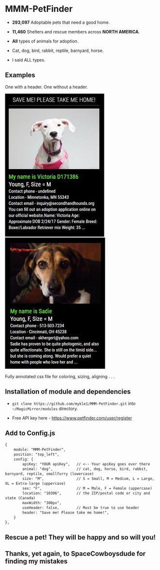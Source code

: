 # MMM-PetFinder

* **293,097** Adoptable pets that need a good home.

* **11,460** Shelters and rescue members across **NORTH AMERICA**.

* **All** types of animals for adoption.

* Cat, dog, bird, rabbit, reptile, barnyard, horse.

* I said ALL types.

## Examples

One with a header. One without a header.

![](pix/1.JPG) ![](pix/2.JPG)

Fully annotated css file for coloring, sizing, aligning . . .

## Installation of module and dependencies

* `git clone https://github.com/mykle1/MMM-PetFinder.git` into `~/MagicMirror/modules` directory.

* Free API key here - https://www.petfinder.com/user/register

## Add to Config.js

    {
        module: "MMM-PetFinder",
        position: "top_left",
        config: {
			apiKey: "YOUR apiKey",   // <-- Your apiKey goes over there
			animal: "dog",           // cat, dog, horse, bird, rabbit, barnyard, reptile, smallfurry (lowercase)
			size: "M",               // S = Small, M = Medium, L = Large, XL = Extra-large (uppercase)
			sex: "F",                // M = Male, F = Female (uppercase)
			location: "10306",       // the ZIP/postal code or city and state (Canada)
			maxWidth: "300px",
			useHeader: false,        // Must be true to use header
			header: "Save me! Please take me home!",
        }
    },

## Rescue a pet! They will be happy and so will you!

## Thanks, yet again, to SpaceCowboysdude for finding my mistakes
